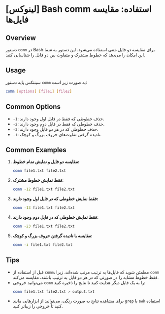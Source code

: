 # [لینوکس] Bash comm استفاده: مقایسه فایل‌ها

## Overview
دستور `comm` در Bash برای مقایسه دو فایل متنی استفاده می‌شود. این دستور به شما این امکان را می‌دهد که خطوط مشترک و متفاوت بین دو فایل را شناسایی کنید.

## Usage
سینتکس پایه دستور `comm` به صورت زیر است:

```bash
comm [options] [file1] [file2]
```

## Common Options
- `-1`: حذف خطوطی که فقط در فایل اول وجود دارند.
- `-2`: حذف خطوطی که فقط در فایل دوم وجود دارند.
- `-3`: حذف خطوطی که در هر دو فایل وجود دارند.
- `-i`: نادیده گرفتن تفاوت‌های حروف بزرگ و کوچک.

## Common Examples
1. **مقایسه دو فایل و نمایش تمام خطوط:**
   ```bash
   comm file1.txt file2.txt
   ```

2. **فقط نمایش خطوط مشترک:**
   ```bash
   comm -12 file1.txt file2.txt
   ```

3. **فقط نمایش خطوطی که در فایل اول وجود دارند:**
   ```bash
   comm -13 file1.txt file2.txt
   ```

4. **فقط نمایش خطوطی که در فایل دوم وجود دارند:**
   ```bash
   comm -23 file1.txt file2.txt
   ```

5. **مقایسه با نادیده گرفتن حروف بزرگ و کوچک:**
   ```bash
   comm -i file1.txt file2.txt
   ```

## Tips
- قبل از استفاده از `comm`، مطمئن شوید که فایل‌ها به ترتیب مرتب شده‌اند، زیرا `comm` فقط خطوط مشابه را در صورتی که در هر دو فایل به ترتیب باشند، مقایسه می‌کند.
- می‌توانید خروجی `comm` را به یک فایل دیگر هدایت کنید تا نتایج را ذخیره کنید:
  ```bash
  comm file1.txt file2.txt > output.txt
  ```
- برای مشاهده نتایج به صورت رنگی، می‌توانید از ابزارهایی مانند `grep` یا `awk` استفاده کنید تا خروجی را زیباتر کنید.